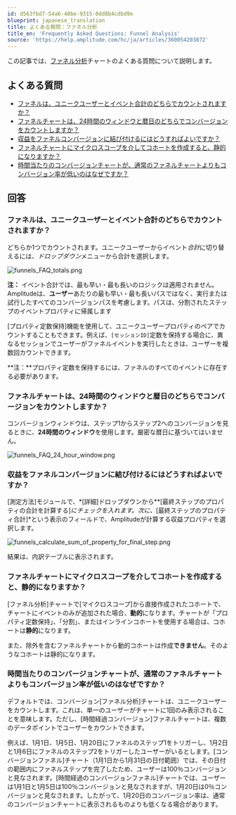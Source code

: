 ```yaml
---
id: d563fbd7-54a6-40be-9315-0dd8b4cdbd9e
blueprint: japanese_translation
title: よくある質問：ファネル分析
title_en: 'Frequently Asked Questions: Funnel Analysis'
source: 'https://help.amplitude.com/hc/ja/articles/360054203872'
---
```

この記事では、[ファネル分析](https://help.amplitude.com/hc/en-us/sections/360011006231-Funnel-Analysis)チャートのよくある質問について説明します。

## よくある質問

* [ファネルは、ユニークユーザーとイベント合計のどちらでカウントされますか？](#h_01GKVV461F6J60QEEJTYGG21T0)
* [ファネルチャートは、24時間のウィンドウと暦日のどちらでコンバージョンをカウントしますか？](#h_01ET6K1XPQ58DGRB332CD2FNY9)
* [収益をファネルコンバージョンに結び付けるにはどうすればよいですか？](#h_01GYFPWGX3X6ZWJXDZ52JCGYW3)
* [ファネルチャートにマイクロスコープを介してコホートを作成すると、静的になりますか？](#h_01ET6K2TGPNE0FQ4SX3QW9C2PK)
* [時間当たりのコンバージョンチャートが、通常のファネルチャートよりもコンバージョン率が低いのはなぜですか？](#h_01ET6K36HF4TEXZYDXPES8TC8P)

## 回答

### ファネルは、ユニークユーザーとイベント合計のどちらでカウントされますか？

どちらか1つでカウントされます。ユニークユーザーからイベント*合計*に切り替えるには、*ドロップダウン*メニューから合計を選択します。

![funnels_FAQ_totals.png](/docs/output/img/jp/funnels-faq-totals-png.png)

**注：** イベント合計では、最も早い・最も長いのロジックは適用されません。Amplitudeは、**ユーザー**あたりの最も早い・最も長いパスではなく、実行または試行したすべてのコンバージョンパスを考慮します。パスは、分割されたステップのイベントプロパティに帰属します

[プロパティ定数保持]機能を使用して、ユニークユーザープロパティのペアでカウントすることもできます。例えば、`[セッションID]`定数を保持する場合に、異なるセッションでユーザーがファネルイベントを実行したときは、ユーザーを複数回カウントできます。

**注：**プロパティ定数を保持するには、ファネルのすべてのイベントに存在する必要があります。

### ファネルチャートは、24時間のウィンドウと暦日のどちらでコンバージョンをカウントしますか？

コンバージョンウィンドウは、ステップ1からステップ2へのコンバージョンを見るときに、**24時間のウィンドウ**を使用します。厳密な暦日に基づいてはいません。

![funnels_FAQ_24_hour_window.png](/docs/output/img/jp/funnels-faq-24-hour-window-png.png)

### 収益をファネルコンバージョンに結び付けるにはどうすればよいですか？

[測定方法]モジュールで、*[詳細]ドロップダウンから**[最終ステップのプロパティの合計を計算する]*にチェックを入れます。次に、*[最終ステップのプロパティ合計]*という表示のフィールドで、Amplitudeが計算する収益プロパティを選択します。

![funnels_calculate_sum_of_property_for_final_step.png](/docs/output/img/jp/funnels-calculate-sum-of-property-for-final-step-png.png)

結果は、内訳テーブルに表示されます。

### ファネルチャートにマイクロスコープを介してコホートを作成すると、静的になりますか？

[ファネル分析]チャートで[マイクロスコープ]から直接作成されたコホートで、チャートにイベントのみが追加された場合、**動的**になります。チャートが「プロパティ定数保持」、「分割」、またはインラインコホートを使用する場合は、コホートは**静的**になります。

また、除外を含むファネルチャートから動的コホートは作成**できません**。そのようなコホートは静的になります。

### 時間当たりのコンバージョンチャートが、通常のファネルチャートよりもコンバージョン率が低いのはなぜですか？

デフォルトでは、コンバージョン[ファネル分析]チャートは、ユニークユーザーをカウントします。これは、単一のユーザーがチャートに1回のみ表示されることを意味します。ただし、[時間経過コンバージョン]ファネルチャートは、複数のデータポイントでユーザーをカウントできます。

例えば、1月1日、1月5日、1月20日にファネルのステップ1をトリガーし、1月2日と1月6日にファネルのステップ2をトリガーしたユーザーがいるとします。[コンバージョンファネル]チャート（1月1日から1月31日の日付範囲）では、その日付の範囲内にファネルステップを完了したため、ユーザーは100％コンバージョンと見なされます。[時間経過のコンバージョンファネル]チャートでは、ユーザーは1月1日と1月5日は100％コンバージョンと見なされますが、1月20日は0％コンバージョンと見なされます。したがって、1月20日のコンバージョン率は、通常のコンバージョンチャートに表示されるものよりも低くなる場合があります。

### 
